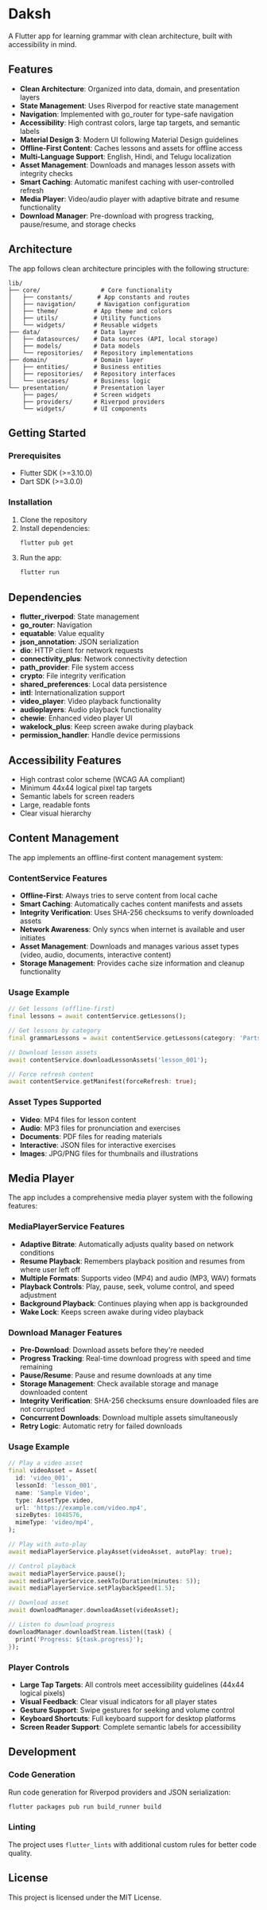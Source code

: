 # Daksh

A Flutter app for learning grammar with clean architecture, built with accessibility in mind.

## Features

- **Clean Architecture**: Organized into data, domain, and presentation layers
- **State Management**: Uses Riverpod for reactive state management
- **Navigation**: Implemented with go_router for type-safe navigation
- **Accessibility**: High contrast colors, large tap targets, and semantic labels
- **Material Design 3**: Modern UI following Material Design guidelines
- **Offline-First Content**: Caches lessons and assets for offline access
- **Multi-Language Support**: English, Hindi, and Telugu localization
- **Asset Management**: Downloads and manages lesson assets with integrity checks
- **Smart Caching**: Automatic manifest caching with user-controlled refresh
- **Media Player**: Video/audio player with adaptive bitrate and resume functionality
- **Download Manager**: Pre-download with progress tracking, pause/resume, and storage checks

## Architecture

The app follows clean architecture principles with the following structure:

```
lib/
├── core/                 # Core functionality
│   ├── constants/       # App constants and routes
│   ├── navigation/      # Navigation configuration
│   ├── theme/          # App theme and colors
│   ├── utils/          # Utility functions
│   └── widgets/        # Reusable widgets
├── data/               # Data layer
│   ├── datasources/    # Data sources (API, local storage)
│   ├── models/         # Data models
│   └── repositories/   # Repository implementations
├── domain/             # Domain layer
│   ├── entities/       # Business entities
│   ├── repositories/   # Repository interfaces
│   └── usecases/       # Business logic
└── presentation/       # Presentation layer
    ├── pages/          # Screen widgets
    ├── providers/      # Riverpod providers
    └── widgets/        # UI components
```

## Getting Started

### Prerequisites

- Flutter SDK (>=3.10.0)
- Dart SDK (>=3.0.0)

### Installation

1. Clone the repository
2. Install dependencies:
   ```bash
   flutter pub get
   ```
3. Run the app:
   ```bash
   flutter run
   ```

## Dependencies

- **flutter_riverpod**: State management
- **go_router**: Navigation
- **equatable**: Value equality
- **json_annotation**: JSON serialization
- **dio**: HTTP client for network requests
- **connectivity_plus**: Network connectivity detection
- **path_provider**: File system access
- **crypto**: File integrity verification
- **shared_preferences**: Local data persistence
- **intl**: Internationalization support
- **video_player**: Video playback functionality
- **audioplayers**: Audio playback functionality
- **chewie**: Enhanced video player UI
- **wakelock_plus**: Keep screen awake during playback
- **permission_handler**: Handle device permissions

## Accessibility Features

- High contrast color scheme (WCAG AA compliant)
- Minimum 44x44 logical pixel tap targets
- Semantic labels for screen readers
- Large, readable fonts
- Clear visual hierarchy

## Content Management

The app implements an offline-first content management system:

### ContentService Features

- **Offline-First**: Always tries to serve content from local cache
- **Smart Caching**: Automatically caches content manifests and assets
- **Integrity Verification**: Uses SHA-256 checksums to verify downloaded assets
- **Network Awareness**: Only syncs when internet is available and user initiates
- **Asset Management**: Downloads and manages various asset types (video, audio, documents, interactive content)
- **Storage Management**: Provides cache size information and cleanup functionality

### Usage Example

```dart
// Get lessons (offline-first)
final lessons = await contentService.getLessons();

// Get lessons by category
final grammarLessons = await contentService.getLessons(category: 'Parts of Speech');

// Download lesson assets
await contentService.downloadLessonAssets('lesson_001');

// Force refresh content
await contentService.getManifest(forceRefresh: true);
```

### Asset Types Supported

- **Video**: MP4 files for lesson content
- **Audio**: MP3 files for pronunciation and exercises
- **Documents**: PDF files for reading materials
- **Interactive**: JSON files for interactive exercises
- **Images**: JPG/PNG files for thumbnails and illustrations

## Media Player

The app includes a comprehensive media player system with the following features:

### MediaPlayerService Features

- **Adaptive Bitrate**: Automatically adjusts quality based on network conditions
- **Resume Playback**: Remembers playback position and resumes from where user left off
- **Multiple Formats**: Supports video (MP4) and audio (MP3, WAV) formats
- **Playback Controls**: Play, pause, seek, volume control, and speed adjustment
- **Background Playback**: Continues playing when app is backgrounded
- **Wake Lock**: Keeps screen awake during video playback

### Download Manager Features

- **Pre-Download**: Download assets before they're needed
- **Progress Tracking**: Real-time download progress with speed and time remaining
- **Pause/Resume**: Pause and resume downloads at any time
- **Storage Management**: Check available storage and manage downloaded content
- **Integrity Verification**: SHA-256 checksums ensure downloaded files are not corrupted
- **Concurrent Downloads**: Download multiple assets simultaneously
- **Retry Logic**: Automatic retry for failed downloads

### Usage Example

```dart
// Play a video asset
final videoAsset = Asset(
  id: 'video_001',
  lessonId: 'lesson_001',
  name: 'Sample Video',
  type: AssetType.video,
  url: 'https://example.com/video.mp4',
  sizeBytes: 1048576,
  mimeType: 'video/mp4',
);

// Play with auto-play
await mediaPlayerService.playAsset(videoAsset, autoPlay: true);

// Control playback
await mediaPlayerService.pause();
await mediaPlayerService.seekTo(Duration(minutes: 5));
await mediaPlayerService.setPlaybackSpeed(1.5);

// Download asset
await downloadManager.downloadAsset(videoAsset);

// Listen to download progress
downloadManager.downloadStream.listen((task) {
  print('Progress: ${task.progress}');
});
```

### Player Controls

- **Large Tap Targets**: All controls meet accessibility guidelines (44x44 logical pixels)
- **Visual Feedback**: Clear visual indicators for all player states
- **Gesture Support**: Swipe gestures for seeking and volume control
- **Keyboard Shortcuts**: Full keyboard support for desktop platforms
- **Screen Reader Support**: Complete semantic labels for accessibility

## Development

### Code Generation

Run code generation for Riverpod providers and JSON serialization:

```bash
flutter packages pub run build_runner build
```

### Linting

The project uses `flutter_lints` with additional custom rules for better code quality.

## License

This project is licensed under the MIT License.
